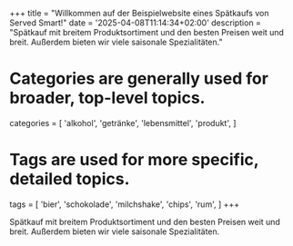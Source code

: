 +++
title = "Willkommen auf der Beispielwebsite eines Spätkaufs von Served Smart!"
date = '2025-04-08T11:14:34+02:00'
description = "Spätkauf mit breitem Produktsortiment und den besten Preisen weit und breit. Außerdem bieten wir viele saisonale Spezialitäten."
# Categories are generally used for broader, top-level topics.
categories = [
 'alkohol',
 'getränke',
 'lebensmittel',
 'produkt',
]
# Tags are used for more specific, detailed topics.
tags = [
 'bier',
 'schokolade',
 'milchshake',
 'chips',
 'rum',
]
+++

Spätkauf mit breitem Produktsortiment und den besten Preisen weit und breit. Außerdem bieten wir viele saisonale Spezialitäten.
